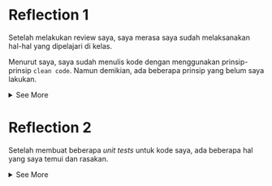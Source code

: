 # Reflection 1

Setelah melakukan review saya, saya merasa saya sudah melaksanakan hal-hal yang dipelajari di kelas.

Menurut saya, saya sudah menulis kode dengan menggunakan prinsip-prinsip `clean code`. Namun demikian, ada beberapa prinsip yang belum saya lakukan.

<details close>
<summary>See More</summary>

## Prinsip yang Sudah Diterapkan

Prinsip-prinsip clean code yang saya sudah terapkan adalah:

- Meaningful names
- Functions
- Objects and Data Structures

Menurut saya, fungsi yang saya buat sudah cukup pendek dan hanya melakukan 1 hal. Selain itu, nama fungsi yang saya buat sudah cukup deskriptif dan tidak memiliki _side effect_ bagi program secara keseluruhan karena melakukan _create_, _edit_, dan _delete_, dimana ketiga hal tersebut dilakukan di class yang sama, oleh karena itu seharusnya hal code ini mudah untuk di-debug jika ada masalah.

Menurut saya, saya telah menggunakan prinsip `Object and Data Structures` pada kode yang telah saya buat. Saya sudah membuat abstraksi yaitu interface dan saya menggunakan atribut yang disimpan secara `private` pada sebuah kelas yang tidak bisa diakses secara mudah, melainkan perlu menggunakan setter dan getter.

## Prinsip yang Belum Diterapkan

Berikut adalah prinsip _clean code_ yang belum saya terapkan.

- Comments
- Error Handling

Sampai sekarang, saya belum menuliskan komentar apapun pada kode saya. Hal ini karena saya rasa kode saya sudah cukup _concise_. Menurut saya, karena kode saya belum panjang dan masih sangat mudah dilakukan _tracing_ dan karena saya menggunakan nama yang jelas, comments tidak perlu dilakukan. Jika kedepannya comments perlu dilakukan karena kompleksitas kode bertambah, saya akan menambahkannya.

Selain itu, _error handling_ belum saya lakukan. Hal ini karena menurut saya _error handling_ belum diperlukan. Hal ini dikarenakan kode saya pada bagian _create_, _edit_, dan _delete_ seharusnya tidak memunculkan error. Walaupun di bagian _findById_ dan _update_ kemungkinan terjadi error karena mengembalikan _null_, tetapi karena kita mengirimkan _id_ yang pasti ada, seharusnya method _findById_ dan _update_ tidak akan pernah mengembalikan _null_. Jika ada kemungkinan bahwa kedua fungsi tersebut mengembalikan null, saya mungkin akan mencoba _throw_, _try_, dan _catch_.

</details>

# Reflection 2

Setelah membuat beberapa _unit tests_ untuk kode saya, ada beberapa hal yang saya temui dan rasakan.

<details close>
<summary>See More</summary>

Saya merasa cukup yakin dengan code saya. Saya telah mengetesnya sebagai user maupun sebagai _programmer_ yang iseng. Saya mencoba untuk memasukkan _quantity_ yang negatif maupun yang tidak bersifat _integer_. Karena program saya belum _meng-handle_ kasus tersebut, maka saya juga sekalian mengurusnya ketika mengurus unit test.

Menurut saya, tidak ada angka yang pasti untuk jumlah _unit test_ pada sebuah _class_. Walaupun demikian, menurut saya ada baiknya jika jumlah _unit test_ dan fungsi yang ada pada di sebuah kelas mirip jumlahnya, ataupun _unit test_-nya dibuat lebih banyak. Hal ini untuk memastikan program yang telah dibuat sudah _robust_.

Jika sebuah kode punya 100% _code coverage_ menurut saya bug bisa saja tetap terjadi. Walaupun demikian, kemungkinannya kecil karena _unit test_ sudah mengecek banyak aspek dari kode. Intinya adalah tidak ada jaminan bahwa kode yang telah dibuat tidak memiliki _bug_ atau _error_.

Jika saya diminta untuk mengecek jumlah _item_ pada product list, saya rasa membuat kelas baru adalah hal yang _redundant_ untuk dilakukan. Menurut saya, kita bisa langsung membuat seperti yang saya buat, yaitu menekan tombol submit dan mengecek berapa item yang telah ada di tabel. Menurut saya dengan membuatnya seperti itu, kode akan tetap bersih dan mudah untuk di-trace karena tidak ada terlalu banyak hal yang perlu diuji.

</details>
